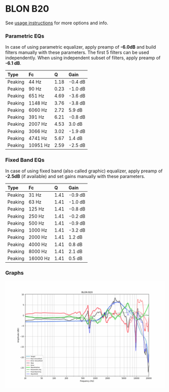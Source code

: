 # BLON B20
See [usage instructions](https://github.com/jaakkopasanen/AutoEq#usage) for more options and info.

### Parametric EQs
In case of using parametric equalizer, apply preamp of **-6.0dB** and build filters manually
with these parameters. The first 5 filters can be used independently.
When using independent subset of filters, apply preamp of **-6.1 dB**.

| Type    | Fc       |    Q | Gain    |
|:--------|:---------|:-----|:--------|
| Peaking | 44 Hz    | 1.18 | -0.4 dB |
| Peaking | 90 Hz    | 0.23 | -1.0 dB |
| Peaking | 651 Hz   | 4.69 | -3.6 dB |
| Peaking | 1148 Hz  | 3.76 | -3.8 dB |
| Peaking | 6060 Hz  | 2.72 | 5.9 dB  |
| Peaking | 391 Hz   | 6.21 | -0.8 dB |
| Peaking | 2007 Hz  | 4.53 | 3.0 dB  |
| Peaking | 3066 Hz  | 3.02 | -1.9 dB |
| Peaking | 4741 Hz  | 5.67 | 1.4 dB  |
| Peaking | 10951 Hz | 2.59 | -2.5 dB |

### Fixed Band EQs
In case of using fixed band (also called graphic) equalizer, apply preamp of **-2.5dB**
(if available) and set gains manually with these parameters.

| Type    | Fc       |    Q | Gain    |
|:--------|:---------|:-----|:--------|
| Peaking | 31 Hz    | 1.41 | -0.9 dB |
| Peaking | 63 Hz    | 1.41 | -1.0 dB |
| Peaking | 125 Hz   | 1.41 | -0.8 dB |
| Peaking | 250 Hz   | 1.41 | -0.2 dB |
| Peaking | 500 Hz   | 1.41 | -0.9 dB |
| Peaking | 1000 Hz  | 1.41 | -3.2 dB |
| Peaking | 2000 Hz  | 1.41 | 1.2 dB  |
| Peaking | 4000 Hz  | 1.41 | 0.8 dB  |
| Peaking | 8000 Hz  | 1.41 | 2.1 dB  |
| Peaking | 16000 Hz | 1.41 | 0.5 dB  |

### Graphs
![](./BLON%20B20.png)